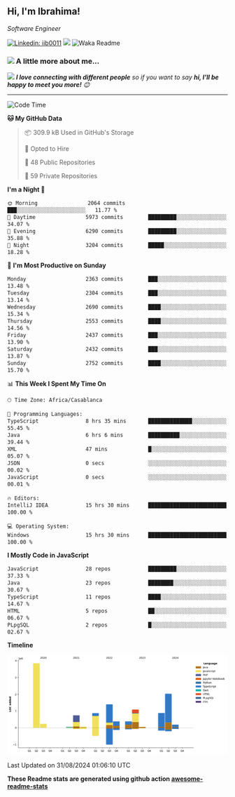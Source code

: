 <h2>Hi, I'm Ibrahima! </h2>
<p><em>Software Engineer 
</em></p>


[![Linkedin: iib0011](https://img.shields.io/badge/-iib0011-blue?style=flat-square&logo=Linkedin&logoColor=white&link=https://www.linkedin.com/in/iib0011/)](https://www.linkedin.com/in/iib0011/)
![](https://visitor-badge.glitch.me/badge?page_id=iib0011)
![Waka Readme](https://github.com/iib0011/iib0011/workflows/Waka%20Readme/badge.svg)


### <img src="https://media.giphy.com/media/VgCDAzcKvsR6OM0uWg/giphy.gif" width="50"> A little more about me...  


<img src="https://media.giphy.com/media/LnQjpWaON8nhr21vNW/giphy.gif" width="60"> <em><b>I love connecting with different people</b> so if you want to say <b>hi, I'll be happy to meet you more!</b> 😊</em>

---
<!--START_SECTION:waka-->
![Code Time](http://img.shields.io/badge/Code%20Time-3%2C733%20hrs%205%20mins-blue)

**🐱 My GitHub Data** 

> 📦 309.9 kB Used in GitHub's Storage 
 > 
> 💼 Opted to Hire
 > 
> 📜 48 Public Repositories 
 > 
> 🔑 59 Private Repositories 
 > 
**I'm a Night 🦉** 

```text
🌞 Morning                2064 commits        ███░░░░░░░░░░░░░░░░░░░░░░   11.77 % 
🌆 Daytime                5973 commits        █████████░░░░░░░░░░░░░░░░   34.07 % 
🌃 Evening                6290 commits        █████████░░░░░░░░░░░░░░░░   35.88 % 
🌙 Night                  3204 commits        █████░░░░░░░░░░░░░░░░░░░░   18.28 % 
```
📅 **I'm Most Productive on Sunday** 

```text
Monday                   2363 commits        ███░░░░░░░░░░░░░░░░░░░░░░   13.48 % 
Tuesday                  2304 commits        ███░░░░░░░░░░░░░░░░░░░░░░   13.14 % 
Wednesday                2690 commits        ████░░░░░░░░░░░░░░░░░░░░░   15.34 % 
Thursday                 2553 commits        ████░░░░░░░░░░░░░░░░░░░░░   14.56 % 
Friday                   2437 commits        ███░░░░░░░░░░░░░░░░░░░░░░   13.90 % 
Saturday                 2432 commits        ███░░░░░░░░░░░░░░░░░░░░░░   13.87 % 
Sunday                   2752 commits        ████░░░░░░░░░░░░░░░░░░░░░   15.70 % 
```


📊 **This Week I Spent My Time On** 

```text
🕑︎ Time Zone: Africa/Casablanca

💬 Programming Languages: 
TypeScript               8 hrs 35 mins       ██████████████░░░░░░░░░░░   55.45 % 
Java                     6 hrs 6 mins        ██████████░░░░░░░░░░░░░░░   39.44 % 
XML                      47 mins             █░░░░░░░░░░░░░░░░░░░░░░░░   05.07 % 
JSON                     0 secs              ░░░░░░░░░░░░░░░░░░░░░░░░░   00.02 % 
JavaScript               0 secs              ░░░░░░░░░░░░░░░░░░░░░░░░░   00.01 % 

🔥 Editors: 
IntelliJ IDEA            15 hrs 30 mins      █████████████████████████   100.00 % 

💻 Operating System: 
Windows                  15 hrs 30 mins      █████████████████████████   100.00 % 
```

**I Mostly Code in JavaScript** 

```text
JavaScript               28 repos            █████████░░░░░░░░░░░░░░░░   37.33 % 
Java                     23 repos            ████████░░░░░░░░░░░░░░░░░   30.67 % 
TypeScript               11 repos            ████░░░░░░░░░░░░░░░░░░░░░   14.67 % 
HTML                     5 repos             ██░░░░░░░░░░░░░░░░░░░░░░░   06.67 % 
PLpgSQL                  2 repos             █░░░░░░░░░░░░░░░░░░░░░░░░   02.67 % 
```



**Timeline**

![Lines of Code chart](https://raw.githubusercontent.com/iib0011/iib0011/master/assets/bar_graph.png)


 Last Updated on 31/08/2024 01:06:10 UTC
<!--END_SECTION:waka-->

**These Readme stats are generated using github action [awesome-readme-stats](https://github.com/iib0011/waka-readme-stats)**
